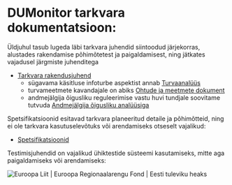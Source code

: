 DUMonitor tarkvara dokumentatsioon:
===================================

Üldjuhul tasub lugeda läbi tarkvara juhendid siintoodud järjekorras,
alustades rakendamise põhimõtetest ja paigaldamisest, ning jätkates vajadusel
järgmiste juhenditega

* [Tarkvara rakendusjuhend](Rakendusjuhend.md)
  * sügavama käsitluse infoturbe aspektist annab [Turvaanalüüs](spetsifikatsioonid/Turvaanaluus.md)
  * turvameetmete kavandajale on abiks [Ohtude ja meetmete dokument](8_AJ%20turvaanal%C3%BC%C3%BCs%20-%20Lisa%201%20-%20ohud%20ja%20meetmed%20v1.0.docx)
  * andmejälgija õigusliku reguleerimise vastu huvi tundjale soovitame tutvuda [Andmejälgija õigusliku analüüsiga](spetsifikatsioonid/Oiguslik_analuus.md)

Spetsifikatsioonid esitavad tarkvara planeeritud detaile ja põhimõtteid,
ning ei ole tarkvara kasutuselevõtuks või arendamiseks otseselt vajalikud:

* [Spetsifikatsioonid](spetsifikatsioonid/README.md)  

Testimisjuhendid on vajalikud ühiktestide süsteemi kasutamiseks, mitte
aga paigaldamiseks või arendamiseks:


![](img/EL_Regionaalarengu_Fond_horisontaalne.jpg "Euroopa Liit | Euroopa Regionaalarengu Fond | Eesti tuleviku heaks")
